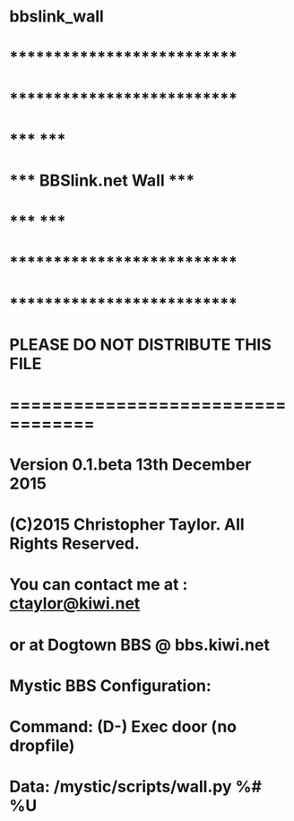 # bbslink_wall

#  **************************
#  **************************
#  ***                    ***
#  ***  BBSlink.net Wall  ***
#  ***                    ***
#  **************************
#  **************************
#  
#  PLEASE DO NOT DISTRIBUTE THIS FILE
#  ==================================
#  
#  Version 0.1.beta  13th December 2015
#  (C)2015 Christopher Taylor. All Rights Reserved.
#
#  You can contact me at : ctaylor@kiwi.net
#  or at Dogtown BBS @ bbs.kiwi.net
#
#

#
#  Mystic BBS Configuration:
#  Command: (D-) Exec door (no dropfile)
#     Data: /mystic/scripts/wall.py %# %U
#

